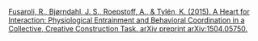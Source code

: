 
[Fusaroli, R., Bjørndahl, J. S., Roepstoff, A., & Tylén, K. (2015). A Heart for Interaction: Physiological Entrainment and Behavioral Coordination in a Collective, Creative Construction Task. arXiv preprint arXiv:1504.05750.](https://pure.au.dk/ws/portalfiles/portal/96219349/pdf)